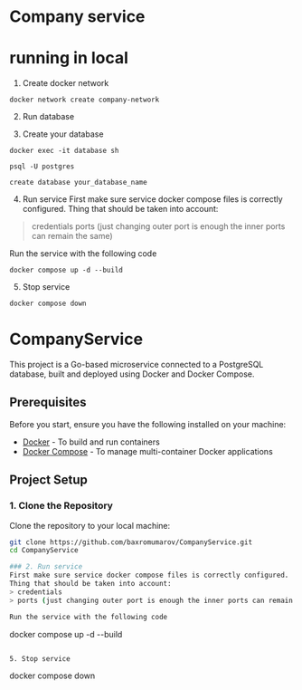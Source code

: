 # Company service



# running in local 
1. Create docker network
```
docker network create company-network
```

2. Run database 
 

3. Create your database 
```
docker exec -it database sh

psql -U postgres

create database your_database_name
```

4. Run service
First make sure service docker compose files is correctly configured. 
Thing that should be taken into account: 
> credentials
> ports (just changing outer port is enough the inner ports can remain the same)

Run the service with the following code
```
docker compose up -d --build
```

5. Stop service
```
docker compose down
```

# CompanyService

This project is a Go-based microservice connected to a PostgreSQL database, built and deployed using Docker and Docker Compose.

## Prerequisites

Before you start, ensure you have the following installed on your machine:

- [Docker](https://www.docker.com/get-started) - To build and run containers
- [Docker Compose](https://docs.docker.com/compose/) - To manage multi-container Docker applications

## Project Setup

### 1. Clone the Repository

Clone the repository to your local machine:

```bash
git clone https://github.com/baxromumarov/CompanyService.git
cd CompanyService

### 2. Run service
First make sure service docker compose files is correctly configured. 
Thing that should be taken into account: 
> credentials
> ports (just changing outer port is enough the inner ports can remain the same)

Run the service with the following code
```
docker compose up -d --build
```

5. Stop service
```
docker compose down
```